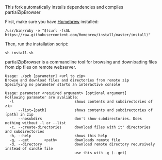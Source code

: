 This fork automatically installs dependencies and compiles partialZipBrowser

First, make sure you have [Homebrew](http://brew.sh) installed:

```/usr/bin/ruby -e "$(curl -fsSL https://raw.githubusercontent.com/Homebrew/install/master/install)"```

Then, run the installation script:

```sh install.sh```


partialZipBrowser is a commandline tool for browsing and downloading files from zip files on remote webserver.


```
Usage: ./pzb [parameter] <url to zip>
Browse and download files and directories from remote zip
Specifying no parameter starts an interactive console

Usage: parameter <required argument> [optional argument]
Following parameter are avaliable: 
  -l                         	shows contents and subdirectories of zip
      --list=[path]          	shows contents and subdirectories of [path] in zip
      --nosubdirs            	don't show subdirectories. Does nothing without -l or --list
  -c, --create-directories   	download files with it' directories and subdirectories
  -h, --help                 	shows this help
  -g, --get       <path>     	downloads remote file
  -d, --directory            	download remote directory recursively instead of sindle file
                             	use this with -g (--get)
```
